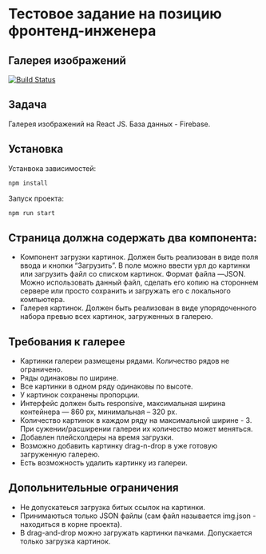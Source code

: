 # Тестовое задание на позицию фронтенд-инженера
## Галерея изображений
[![Build Status](https://travis-ci.org/joemccann/dillinger.svg?branch=master)]()

## Задача
Галерея изображений на React JS. База данных - Firebase.
## Установка
Устанвока зависимостей:
```sh
npm install
```
Запуск проекта:
```sh
npm run start
```

## Страница должна содержать два компонента:
- Компонент загрузки картинок.
Должен быть реализован в виде поля ввода и кнопки “Загрузить”. В поле можно ввести урл до картинки или загрузить файл со списком картинок. Формат файла —JSON. Можно использовать данный файл, сделать его копию на стороннем сервере или просто сохранить и загружать его с локального компьютера.
- Галерея картинок.
Должен быть реализован в виде упорядоченного набора превью всех картинок, загруженных в галерею.

## Требования к галерее
- Картинки галереи размещены  рядами. Количество рядов не ограничено.
- Ряды одинаковы по ширине. 
- Все картинки в одном ряду одинаковы по высоте.
- У картинок сохранены пропорции.
- Интерфейс должен быть responsive, максимальная ширина контейнера — 860 px, минимальная – 320 px.
- Количество картинок в каждом ряду на максимальной ширине - 3. При сужении/расширении галереи их количество может меняться.
- Добавлен плейсхолдеры на время загрузки.
- Возможно добавить картинку drag-n-drop в уже готовую загруженную галерею.
- Есть возможность удалить картинку из галереи.

## Допольнительные ограничения
- Не допускатеься загрузка битых ссылок на картинки.
- Принимаються только JSON файлы (сам файл называется img.json - находиться в корне проекта).
- В drag-and-drop можно загружать картинки пачками. Допускается только загрузка картинок.